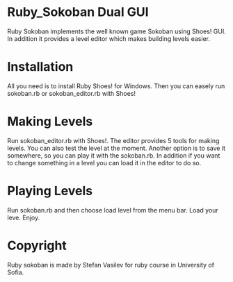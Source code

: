 Ruby_Sokoban Dual GUI
============

Ruby Sokoban implements the well known game Sokoban using Shoes! GUI. In addition it provides a level editor which 
makes building levels easier.

Installation
============

All you need is to install Ruby Shoes! for Windows. Then you can easely run sokoban.rb or sokoban_editor.rb with Shoes!

Making Levels
=============

Run sokoban_editor.rb with Shoes!. The editor provides 5 tools for making levels. You can also test the level
at the moment. Another option is to save it somewhere, so you can play it with the sokoban.rb. In addition if you
want to change something in a level you can load it in the editor to do so.

Playing Levels
==============

Run sokoban.rb and then choose load level from the menu bar. Load your leve. Enjoy.

Copyright
=========

Ruby sokoban is made by Stefan Vasilev for ruby course in University of Sofia.
